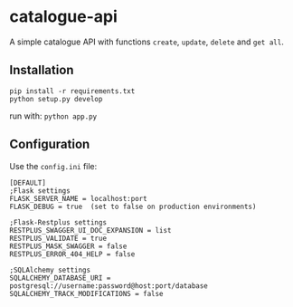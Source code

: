 # catalogue-api

A simple catalogue API with functions `create`, `update`, `delete` and `get all`.

## Installation

```
pip install -r requirements.txt
python setup.py develop
```

run with: `python app.py`

## Configuration

Use the `config.ini` file:

```
[DEFAULT]
;Flask settings
FLASK_SERVER_NAME = localhost:port
FLASK_DEBUG = true 	(set to false on production environments)

;Flask-Restplus settings
RESTPLUS_SWAGGER_UI_DOC_EXPANSION = list
RESTPLUS_VALIDATE = true
RESTPLUS_MASK_SWAGGER = false
RESTPLUS_ERROR_404_HELP = false

;SQLAlchemy settings
SQLALCHEMY_DATABASE_URI = postgresql://username:password@host:port/database
SQLALCHEMY_TRACK_MODIFICATIONS = false
```
